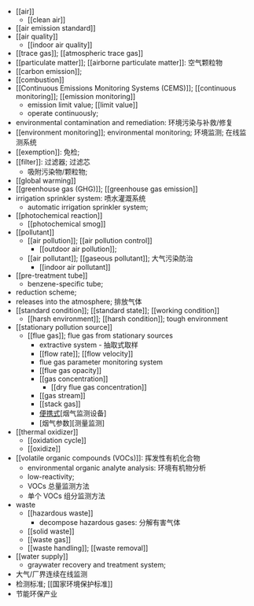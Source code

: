 - [[air]]
    - [[clean air]]
- [[air emission standard]]
- [[air quality]]
    - [[indoor air quality]]
- [[trace gas]]; [[atmospheric trace gas]]
- [[particulate matter]]; [[airborne particulate matter]]: 空气颗粒物
- [[carbon emission]]; 
- [[combustion]]
- [[Continuous Emissions Monitoring Systems (CEMS)]]; [[continuous monitoring]]; [[emission monitoring]]
    - emission limit value; [[limit value]]
    - operate continuously;
- environmental contamination and remediation: 环境污染与补救/修复
- [[environment monitoring]]; environmental monitoring; 环境监测; 在线监测系统
- [[exemption]]: 免检; 
- [[filter]]: 过滤器; 过滤芯
    - 吸附污染物/颗粒物;
- [[global warming]]
- [[greenhouse gas (GHG)]]; [[greenhouse gas emission]]
- irrigation sprinkler system: 喷水灌溉系统
    - automatic irrigation sprinkler system;
- [[photochemical reaction]]
    - [[photochemical smog]]
- [[pollutant]]
    - [[air pollution]]; [[air pollution control]]
        - [[outdoor air pollution]]; 
    - [[air pollutant]]; [[gaseous pollutant]]; 大气污染防治
        - [[indoor air pollutant]]
- [[pre-treatment tube]] 
    - benzene-specific tube; 
- reduction scheme; 
- releases into the atmosphere; 排放气体
- [[standard condition]]; [[standard state]]; [[working condition]]
    - [[harsh environment]]; [[harsh condition]]; tough environment
- [[stationary pollution source]] 
    - [[flue gas]]; flue gas from stationary sources  
        - extractive system - 抽取式取样
        - [[flow rate]]; [[flow velocity]]
        - flue gas parameter monitoring system
        - [[flue gas opacity]]
        - [[gas concentration]]
            - [[dry flue gas concentration]]
        - [[gas stream]]
        - [[stack gas]]
        - [便携式](((RVT-MB2ge)))[烟气监测设备]
        - [烟气参数][测量监测]
- [[thermal oxidizer]]
    - [[oxidation cycle]]
    - [[oxidize]]
- [[volatile organic compounds (VOCs)]]: 挥发性有机化合物
    - environmental organic analyte analysis: 环境有机物分析
    - low-reactivity; 
    - VOCs 总量监测方法
    - 单个 VOCs 组分监测方法
- waste
    - [[hazardous waste]]
        - decompose hazardous gases: 分解有害气体
    - [[solid waste]]
    - [[waste gas]]
    - [[waste handling]]; [[waste removal]]
- [[water supply]]
    - graywater recovery and treatment system; 
- 大气/厂界连续在线监测
- 检测标准; [[国家环境保护标准]]
- 节能环保产业 
